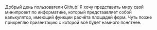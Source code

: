 Добрый день пользователи Github! Я хочу представить миру свой минипроект по информатике, который предстаавляет собой калькулятор, имеющий функции расчёта площадей форм. Чуть позже прикреплю призентацию с которой всё будет намного понятнее.
